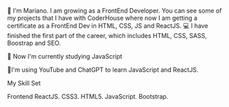 👋  I'm Mariano. I am growing as a FrontEnd Developer. You can see some of my projects that I have with CoderHouse where now I am getting a certificate as a FrontEnd Dev in HTML, CSS, JS and ReactJS.
💻 I have finished the first part of the career, which includes HTML, CSS, SASS, Boostrap and SEO.

🚀 Now I'm currently studying JavaScript

🌱I'm using YouTube and ChatGPT to learn JavaScript and ReactJS.


My Skill Set

Frontend
ReactJS. CSS3. HTML5. JavaScript. Bootstrap.

